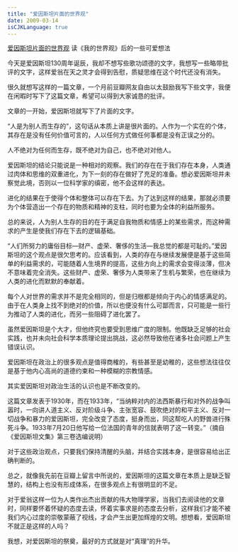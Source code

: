 ```yaml
---
title: "爱因斯坦片面的世界观"
date: 2009-03-14
isCJKLanguage: true
---
```


[爱因斯坦片面的世界观](https://www.douban.com/group/topic/5699072)
读《我的世界观》后的一些可爱想法

今天是爱因斯坦130周年诞辰，我却不想写些歌功颂德的文字，我想写一些略带批评的文字，这样爱翁在天之灵才会得到告慰，质疑思维在这个时代还没有消失。

很久就想写这样的一篇文章，一个月前豆瓣网友自由以太鼓励我写下些文字，我便在闲暇时写下了这篇文章，希望可以得到大家诚恳的批评。

文章的一开始，爱因斯坦就写下了片面的文字。

“人是为别人而生存的”，这句话从本质上讲是很片面的。人作为一个实在的个体，其存在是没有任何价值可言的，人以任何方式做任何事都是没有正误之分的。

人不绝对为任何而生存，既不绝对为自己，也不绝对对他人。

爱因斯坦的结论只能说是一种相对的观察。我们的存在在于我们存在本身，人类通过肉体和思维的双重进化，为下一刻的存在做好了充足的准备。想必爱因斯坦并未察觉此境，否则以一位科学家的缜密，他不会这样的表达。

进化的结果在于使得个体和整体可以存在下去。为了达到这样的结果，那就必须要为个体营造出一个存在的物质和精神的支柱，同时也要为全体的利益所服务。

总的来说，人为别人生存的目的在于满足自我物质和情感上的某些需求，而这种需求的产生是使我们存在下去的逻辑基础。

“人们所努力的庸俗目标—财产、虚荣、奢侈的生活—我总觉的都是可耻的。”爱因斯坦的这个观点是很欠思考的。应该看到，人类的存在与继续发展便是基于这些简单的利益需求的，可能随着人生境界的提高，这些方向上的需求会变得淡薄，但决不意味着完全消失。这些财产、虚荣、奢侈为人类带来了生机与繁荣，也在继续为人类的进化而默默的奉献着。

每个人对世界的需求并不是完全相同的，但是归根都是倾向于内心的情感满足的。由于在人类身上找不到绝对的价值，所以也便没有什么可鄙而言，只可能是一些行为推动了人类的进化，而另一些阻碍了进化罢了。

虽然爱因斯坦是个大才，但他终究也要受到思维广度的限制。他既缺乏足够的社会实践，也并未向社会科学本质理论提出挑战，这必然导致他在诸多社会问题上产生错误认识。

爱因斯坦在政治上的很多观点是值得商榷的，有些甚至是幼稚的，这些想法往往仅是基于他内心高尚的道德约束和一种模糊的宗教情感。

其实爱因斯坦对政治生活的认识也是不断改变的。

这篇文章发表于1930年，而在1933年，“当纳粹对内的法西斯暴行和对外的战争叫嚣时，一向讲人道主义、反对阶级斗争、主张宽容、鼓吹绝对的和平主义、反对一切战争和暴力的爱因斯坦，完全改变了态度，挺身而出，同这帮吃人的野兽进行殊死斗争。1933年7月20日他写给一位法国的青年的信就表明了这一转变。”（摘自《爱因斯坦文集》第三卷选编说明）

对于这些政治观点，只要我们保持清醒的头脑，并结合实践本身，是很容易给出正确判断的。

总之，就像我先前在豆瓣上留言中所说的，爱因斯坦的这篇文章在本质上是缺乏智慧的，结构上也没有形成体系，在很多观点上有很明显的不足。

对于爱翁这样一位为人类作出杰出贡献的伟大物理学家，当我们去阅读他的文章时，同样要怀着怀疑的态度去读，怀着实事求是的态度去分析，这样我们才能不被我们内心过度的崇敬蒙蔽了视线，才会产生出更加辉煌的文明。想想看，爱因斯坦不就正是这样的人吗？

我想，对爱因斯坦的祭奠，最好的方式就是对“真理”的升华。
